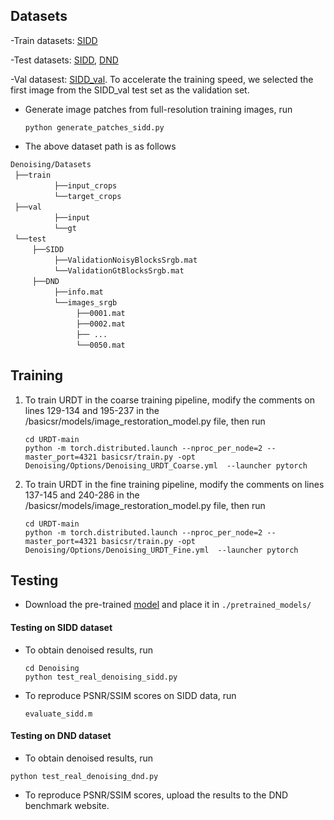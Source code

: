 ## Datasets

-Train datasets:  [SIDD](https://drive.google.com/file/d/1UHjWZzLPGweA9ZczmV8lFSRcIxqiOVJw/view?usp=sharing)

-Test datasets:  [SIDD](https://drive.google.com/file/d/11vfqV-lqousZTuAit1Qkqghiv_taY0KZ/view?usp=sharing), [DND](https://drive.google.com/file/d/1CYCDhaVxYYcXhSfEVDUwkvJDtGxeQ10G/view?usp=sharing)

-Val datasest:  [SIDD_val](https://drive.google.com/file/d/1Fw6Ey1R-nCHN9WEpxv0MnMqxij-ECQYJ/view?usp=sharing). To accelerate the training speed, we selected the first image from the SIDD_val test set as the validation set.
             
- Generate image patches from full-resolution training images, run
  ```
  python generate_patches_sidd.py 
  ```

- The above dataset path is as follows
    
`Denoising/Datasets` <br/>
 `├──train`  <br/>
          `├──input_crops`   <br/>
          `└──target_crops`   <br/>
 `├──val`  <br/>
          `├──input`   <br/>
          `└──gt`   <br/>
 `└──test`  <br/>
     `├──SIDD`   <br/>
          `├──ValidationNoisyBlocksSrgb.mat`   <br/>
          `└──ValidationGtBlocksSrgb.mat`   <br/>
     `├──DND`   <br/>
          `├──info.mat`   <br/>
          `└──images_srgb`   <br/>
               `├──0001.mat`   <br/>
               `├──0002.mat`   <br/>
               `├── ...    `   <br/>
               `└──0050.mat` 

## Training

1. To train URDT in the coarse training pipeline, modify the comments on lines 129-134 and 195-237 in the /basicsr/models/image_restoration_model.py file, then run

    ```
    cd URDT-main
    python -m torch.distributed.launch --nproc_per_node=2 --master_port=4321 basicsr/train.py -opt Denoising/Options/Denoising_URDT_Coarse.yml  --launcher pytorch
    ```

2. To train URDT in the fine training pipeline, modify the comments on lines 137-145 and 240-286 in the /basicsr/models/image_restoration_model.py file, then run

    ```
    cd URDT-main
    python -m torch.distributed.launch --nproc_per_node=2 --master_port=4321 basicsr/train.py -opt Denoising/Options/Denoising_URDT_Fine.yml  --launcher pytorch
    ```

## Testing

- Download the pre-trained [model](https://drive.google.com/drive/folders/1jIDur6-7gob1pyq247FGRxQcZrdnUlVg) and place it in `./pretrained_models/`

#### Testing on SIDD dataset

- To obtain denoised results, run
    ```
    cd Denoising
    python test_real_denoising_sidd.py
    ```

- To reproduce PSNR/SSIM scores on SIDD data, run
    ```
    evaluate_sidd.m
    ```

#### Testing on DND dataset

- To obtain denoised results, run
```
python test_real_denoising_dnd.py 
```

- To reproduce PSNR/SSIM scores, upload the results to the DND benchmark website.
